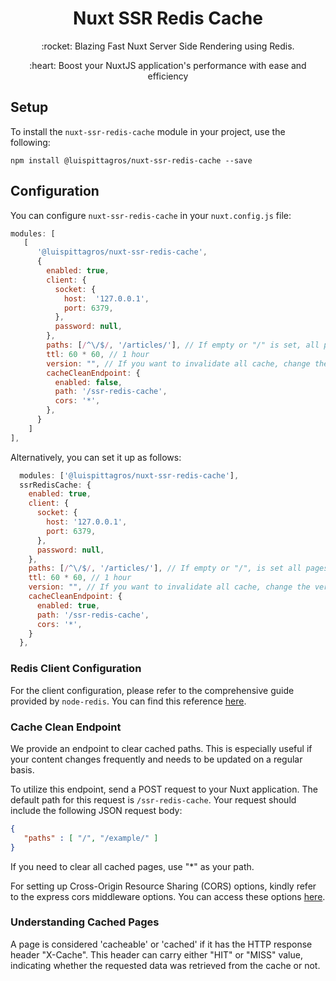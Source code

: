 <h1 align="center">Nuxt SSR Redis Cache</h1>

<p align="center">:rocket: Blazing Fast Nuxt Server Side Rendering using Redis. </p>

<p align="center">:heart: Boost your NuxtJS application's performance with ease and efficiency</p>

## Setup

To install the `nuxt-ssr-redis-cache` module in your project, use the following:

```
npm install @luispittagros/nuxt-ssr-redis-cache --save
```

## Configuration

You can configure `nuxt-ssr-redis-cache` in your `nuxt.config.js` file:

```js
modules: [
   [
      '@luispittagros/nuxt-ssr-redis-cache',
      {
        enabled: true,
        client: {
          socket: {
            host:  '127.0.0.1',
            port: 6379,
          },
          password: null,
        },
        paths: [/^\/$/, '/articles/'], // If empty or "/" is set, all pages will be cached
        ttl: 60 * 60, // 1 hour
        version: "", // If you want to invalidate all cache, change the version  
        cacheCleanEndpoint: {
          enabled: false, 
          path: '/ssr-redis-cache',
          cors: '*',
        },
      }
    ]
],
```

Alternatively, you can set it up as follows:

```js
  modules: ['@luispittagros/nuxt-ssr-redis-cache'],
  ssrRedisCache: {
    enabled: true,
    client: {
      socket: {
        host: '127.0.0.1',
        port: 6379,
      },
      password: null,
    },
    paths: [/^\/$/, '/articles/'], // If empty or "/", is set all pages will be cached
    ttl: 60 * 60, // 1 hour
    version: "", // If you want to invalidate all cache, change the version
    cacheCleanEndpoint: {
      enabled: true, 
      path: '/ssr-redis-cache',
      cors: '*',
    }
  },
```

### Redis Client Configuration

For the client configuration, please refer to the comprehensive guide provided by `node-redis`. You can find this reference [here](https://github.com/redis/node-redis/blob/master/docs/client-configuration.md).

### Cache Clean Endpoint

We provide an endpoint to clear cached paths. This is especially useful if your content changes frequently and needs to be updated on a regular basis.

To utilize this endpoint, send a POST request to your Nuxt application. The default path for this request is `/ssr-redis-cache`. Your request should include the following JSON request body:

```json
{
   "paths" : [ "/", "/example/" ]
}
```

If you need to clear all cached pages, use "*" as your path.

For setting up Cross-Origin Resource Sharing (CORS) options, kindly refer to the express cors middleware options. You can access these options [here](https://expressjs.com/en/resources/middleware/cors.html).

### Understanding Cached Pages

A page is considered 'cacheable' or 'cached' if it has the HTTP response header "X-Cache". This header can carry either "HIT" or "MISS" value, indicating whether the requested data was retrieved from the cache or not.
